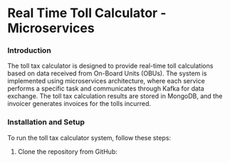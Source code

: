 # Real Time Toll Calculator - Microservices

### Introduction

The toll tax calculator is designed to provide real-time toll calculations based on data received from On-Board Units (OBUs). The system is implemented using microservices architecture, where each service performs a specific task and communicates through Kafka for data exchange. The toll tax calculation results are stored in MongoDB, and the invoicer generates invoices for the tolls incurred.

### Installation and Setup
To run the toll tax calculator system, follow these steps:
1. Clone the repository from GitHub:
